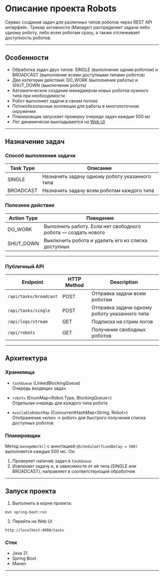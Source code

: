 # Описание проекта Robots

Сервис создания задач для различных типов роботов через REST API интерфейс. Трекер активности (Manager) распределяет задачи либо одному роботу, либо всем роботам сразу, а также отслеживает доступность роботов. 

---

## Особенности

- Обработка задач двух типов: SINGLE (выполнение одним роботом) и BROADCAST (выполнение всеми доступными типами роботов)
- Две категории действий: DO_WORK (выполнение работы) и SHUT_DOWN (выключение робота)
- Автоматическое создание менеджером новых роботов нужного типа при необходимости
- Робот выполняет задачи в своем потоке
- Потокобезопасные коллекции для работы в многопоточном окружении
- Планировщик запускает проверку очереди задач каждые 500 мс
- Лог динамически выкладывается на [Web UI](http://localhost:8080/tasks)

---

## Назначение задач

### Способ выполнения задачи

| Task Type | Описание                                          |
|-----------|---------------------------------------------------|
| SINGLE    | Назначить задачу одному роботу указанного типа    |
| BROADCAST | Назначить задачу всем роботам каждого типа        |

### Полезное действие

| Action Type | Поведение                                                     |
|-------------|---------------------------------------------------------------|
| DO_WORK     | Выполнить работу. Если нет свободного робота — создать нового |
| SHUT_DOWN   | Выключить робота и удалить его из списка доступных            |

---

### Публичный API

| Endpoint               | HTTP Method | Description                                 |
|------------------------|-------------|---------------------------------------------|
| `/api/tasks/broadcast` | POST        | Отправка задачи всем роботам                |
| `/api/tasks/single`    | POST        | Отправка задачи одному роботу указанного типа |
| `/api/logs/stream`     | GET         | Подписка на стрим логов |
| `/api/robots`          | GET         |  Получение свободных роботов                                           |

---

## Архитектура

### Хранилища

- `taskQueue` (LinkedBlockingQueue<Task>)  
  Очередь входящих задач

- `robots` (EnumMap<Robot.Type, BlockingQueue<Robot>>)  
  Отдельная очередь для каждого типа робота

- `availableRobotMap` (ConcurrentHashMap<String, Robot>)  
  Отображение «ключ → робот» для быстрого получения списка доступных роботов

### Планировщик

Метод `manageWork()` с аннотацией `@Scheduled(fixedDelay = 500)` выполняется каждые 500 мс. Он:

1. Проверяет наличие задач в `taskQueue`
2. Извлекает задачу и, в зависимости от её типа (SINGLE или BROADCAST), направляет в соответствующий обработчик

---
## Запуск проекта

1. Выполнить в корне проекта:
```
mvn spring-boot:run
```
2. Перейти на Web UI
```
http://localhost:8080/tasks
```

### Стек
- Java 21
- Spring Boot
- Maven

---